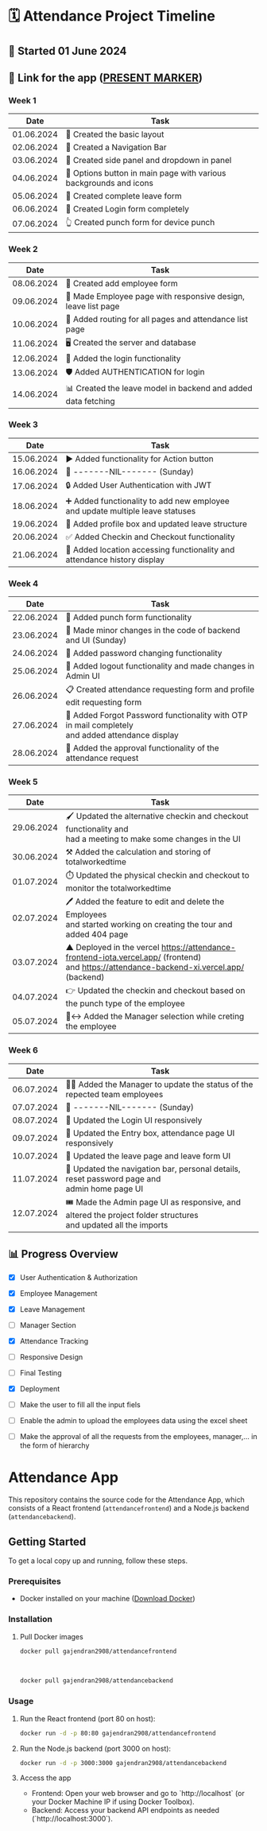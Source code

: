 <!-- 
# ATTENDANCE PROJECT STARTED AT JUNE 1

- 01.06.2024 -> Created the basic layout 
- 02.06.2024 -> Created a Navigation Bar
- 03.06.2024 -> Created side panel and the dropdown in panel
- 04.06.2024 -> Options button in main page with various background and icons 
- 05.06.2024 -> Created complete leave form 
- 06.06.2024 -> Created Login form completely 
- 07.06.2024 -> Created punch form for device punch 
- 08.06.2024 -> Created add employee form
- 09.06.2024 -> Made Employee page with responsive, leave list page 
- 10.06.2024 -> Added routing for all the pages and attendance list page
- 11.06.2024 -> Created the server and database 
- 12.06.2024 -> Added the login functionality
- 13.06.2024 -> Added AUTHENTICATION for login 
- 14.06.2024 -> Created the leave model in backend and added fetching of data
- 15.06.2024 -> Added functionality for Action button
- 16.06.2024 -> -------NIL-------(Sunday)
- 17.06.2024 -> Added User Authentication with JWT
- 18.06.2024 -> Added functionality to add new employee and added functionality to update status of multiple leave at a time
- 19.06.2024 -> Added profile box and update leave structure
- 20.06.2024 -> Added Checkin and Checkout functionality
- 21.06.2024 -> Added location accessing functionality and added attendance history display
- 22.06.2024 -> Added punch form functionality
- 23.06.2024 -> Made minor changes in the code (Sunday)
- 24.06.2024 -> Added password Changing functionality
- 25.06.2024 -> Added the logout functionality and made some changes in Admin UI
- 26.06.2024 -> Created the attendance requesting form and profile edit requesting form
- 27.06.2024 -> Added Forgot Password functionality with OTP in mail completely and added attendance display
- 28.06.2024 -> Added the approval functionality of the attendance request
- 29.06.2024 -> Updated the alternative checkin and checkout functionality and had a meeting to make some changes in the UI
- -->

# 🗓️ Attendance Project Timeline

## 📅 Started 01 June 2024

## 🔗 Link for the app ([PRESENT MARKER](https://attendance-frontend-iota.vercel.app/))

### Week 1
| Date       | Task                                                             |
| ---------- | ---------------------------------------------------------------- |
| 01.06.2024 | 🤝 Created the basic layout                                       |
| 02.06.2024 | 🧭 Created a Navigation Bar                                       |
| 03.06.2024 | 📑 Created side panel and dropdown in panel                       |
| 04.06.2024 | 🎨 Options button in main page with various backgrounds and icons |
| 05.06.2024 | 📝 Created complete leave form                                    |
| 06.06.2024 | 🔐 Created Login form completely                                  |
| 07.06.2024 | 👆 Created punch form for device punch                            |

### Week 2
| Date       | Task                                                         |
| ---------- | ------------------------------------------------------------ |
| 08.06.2024 | 👥 Created add employee form                                  |
| 09.06.2024 | 📱 Made Employee page with responsive design, leave list page |
| 10.06.2024 | 🔗 Added routing for all pages and attendance list page       |
| 11.06.2024 | 🖥️ Created the server and database                            |
| 12.06.2024 | 🔑 Added the login functionality                              |
| 13.06.2024 | 🛡️ Added AUTHENTICATION for login                             |
| 14.06.2024 | 📊 Created the leave model in backend and added data fetching |

### Week 3
| Date       | Task                                                                                |
| ---------- | ----------------------------------------------------------------------------------- |
| 15.06.2024 | ▶️ Added functionality for Action button                                             |
| 16.06.2024 | 🚫 -------NIL------- (Sunday)                                                        |
| 17.06.2024 | 🔒 Added User Authentication with JWT                                                |
| 18.06.2024 | ➕ Added functionality to add new employee <br /> and update multiple leave statuses |
| 19.06.2024 | 👤 Added profile box and updated leave structure                                     |
| 20.06.2024 | ✅ Added Checkin and Checkout functionality                                          |
| 21.06.2024 | 📍 Added location accessing functionality and attendance history display             |

### Week 4
| Date       | Task                                                                                                  |
| ---------- | ----------------------------------------------------------------------------------------------------- |
| 22.06.2024 | 👊 Added punch form functionality                                                                      |
| 23.06.2024 | 🔧 Made minor changes in the code of backend and UI (Sunday)                                           |
| 24.06.2024 | 🔑 Added password changing functionality                                                               |
| 25.06.2024 | 🚪 Added logout functionality and made changes in Admin UI                                             |
| 26.06.2024 | 📋 Created attendance requesting form and profile edit requesting form                                 |
| 27.06.2024 | 🔐 Added Forgot Password functionality with OTP in mail completely <br /> and added attendance display |
| 28.06.2024 | 📅 Added the approval functionality of the attendance request                                          |

### Week 5
| Date       | Task                                                                                                                                      |
| ---------- | ----------------------------------------------------------------------------------------------------------------------------------------- |
| 29.06.2024 | 🖌️ Updated the alternative checkin and checkout functionality and <br /> had a meeting to make some changes in the UI                      |
| 30.06.2024 | ⚒️ Added the calculation and storing of totalworkedtime                                                                                    |
| 01.07.2024 | ⏱️ Updated the physical checkin and checkout to monitor the totalworkedtime                                                                |
| 02.07.2024 | 🖊️ Added the feature to edit and delete the Employees <br /> and started working on creating the tour and added 404 page                   |
| 03.07.2024 | ▲  Deployed in the vercel https://attendance-frontend-iota.vercel.app/ (frontend) <br /> and https://attendance-backend-xi.vercel.app/ (backend) |
| 04.07.2024 | 👉 Updated the checkin and checkout based on the punch type of the employee                                                                |
| 05.07.2024 | 🙂‍↔️ Added the Manager selection while creting the employee                                                                                 |

### Week 6
| Date       | Task                                                                    |
| ---------- | ----------------------------------------------------------------------- |
| 06.07.2024 | 💁‍♂️ Added the Manager to update the status of the repected team employees |
| 07.07.2024 | 🚫 -------NIL------- (Sunday)                                            |
| 08.07.2024 | 🔑 Updated the Login UI responsively                                      |
| 09.07.2024 | 🤖 Updated the Entry box, attendance page UI responsively   |
| 10.07.2024 | 🎈 Updated the leave page and leave form UI   |
| 11.07.2024 | 🤳 Updated the navigation bar, personal details, reset password page and <br /> admin home page UI   |
| 12.07.2024 | 🎟️ Made the Admin page UI as responsive, and altered the project folder structures <br /> and updated all the imports  |



## 📊 Progress Overview

 - [x] User Authentication & Authorization
 - [x] Employee Management
 - [x] Leave Management
 - [ ] Manager Section
 - [x] Attendance Tracking
 - [ ] Responsive Design
 - [ ] Final Testing
 - [x] Deployment
 - [ ] Make the user to fill all the input fiels
 - [ ] Enable the admin to upload the employees data using the excel sheet
 - [ ] Make the approval of all the requests from the employees, manager,... in the form of hierarchy





# Attendance App

This repository contains the source code for the Attendance App, which consists of a React frontend (`attendancefrontend`) and a Node.js backend (`attendancebackend`).

## Getting Started

To get a local copy up and running, follow these steps.

### Prerequisites

- Docker installed on your machine ([Download Docker](https://www.docker.com/get-started))

### Installation

<!-- 1. Clone the repo
   ```bash
   git clone https://github.com/gajendran2908/attendance-app.git
   cd attendance-app
   ``` -->

1. Pull Docker images
    <br />
   ```bash
   docker pull gajendran2908/attendancefrontend
   ```
   <br />
   
   ```bash
   docker pull gajendran2908/attendancebackend
   ```

### Usage

1. Run the React frontend (port 80 on host):
    <br />
   ```bash
   docker run -d -p 80:80 gajendran2908/attendancefrontend
   ```

2. Run the Node.js backend (port 3000 on host):
    <br />
   ```bash
   docker run -d -p 3000:3000 gajendran2908/attendancebackend
   ```

3. Access the app
   - Frontend: Open your web browser and go to \`http://localhost\` (or your Docker Machine IP if using Docker Toolbox).
   - Backend: Access your backend API endpoints as needed (\`http://localhost:3000\`).



